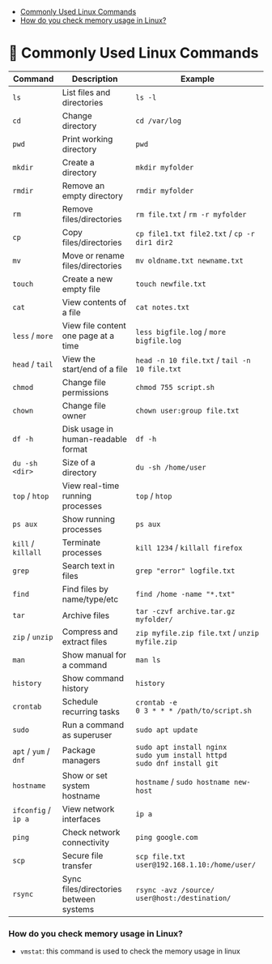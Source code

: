 - [Commonly Used Linux Commands](#commonly-used-linux-commands)
- [How do you check memory usage in Linux?](#how-do-you-check-memory-usage-in-linux?)
  
# 📜 Commonly Used Linux Commands

| Command | Description | Example |
|---------|-------------|---------|
| `ls` | List files and directories | `ls -l` |
| `cd` | Change directory | `cd /var/log` |
| `pwd` | Print working directory | `pwd` |
| `mkdir` | Create a directory | `mkdir myfolder` |
| `rmdir` | Remove an empty directory | `rmdir myfolder` |
| `rm` | Remove files/directories | `rm file.txt` / `rm -r myfolder` |
| `cp` | Copy files/directories | `cp file1.txt file2.txt` / `cp -r dir1 dir2` |
| `mv` | Move or rename files/directories | `mv oldname.txt newname.txt` |
| `touch` | Create a new empty file | `touch newfile.txt` |
| `cat` | View contents of a file | `cat notes.txt` |
| `less` / `more` | View file content one page at a time | `less bigfile.log` / `more bigfile.log` |
| `head` / `tail` | View the start/end of a file | `head -n 10 file.txt` / `tail -n 10 file.txt` |
| `chmod` | Change file permissions | `chmod 755 script.sh` |
| `chown` | Change file owner | `chown user:group file.txt` |
| `df -h` | Disk usage in human-readable format | `df -h` |
| `du -sh <dir>` | Size of a directory | `du -sh /home/user` |
| `top` / `htop` | View real-time running processes | `top` / `htop` |
| `ps aux` | Show running processes | `ps aux` |
| `kill` / `killall` | Terminate processes | `kill 1234` / `killall firefox` |
| `grep` | Search text in files | `grep "error" logfile.txt` |
| `find` | Find files by name/type/etc | `find /home -name "*.txt"` |
| `tar` | Archive files | `tar -czvf archive.tar.gz myfolder/` |
| `zip` / `unzip` | Compress and extract files | `zip myfile.zip file.txt` / `unzip myfile.zip` |
| `man` | Show manual for a command | `man ls` |
| `history` | Show command history | `history` |
| `crontab` | Schedule recurring tasks | `crontab -e`<br>`0 3 * * * /path/to/script.sh` |
| `sudo` | Run a command as superuser | `sudo apt update` |
| `apt` / `yum` / `dnf` | Package managers | `sudo apt install nginx`<br>`sudo yum install httpd`<br>`sudo dnf install git` |
| `hostname` | Show or set system hostname | `hostname` / `sudo hostname new-host` |
| `ifconfig` / `ip a` | View network interfaces | `ip a` |
| `ping` | Check network connectivity | `ping google.com` |
| `scp` | Secure file transfer | `scp file.txt user@192.168.1.10:/home/user/` |
| `rsync` | Sync files/directories between systems | `rsync -avz /source/ user@host:/destination/` |


### How do you check memory usage in Linux?
 - `vmstat`: this command is used to check the memory usage in linux
